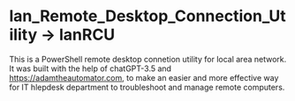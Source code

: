 # lan_Remote_Desktop_Connection_Utility -> lanRCU
This is a PowerShell remote desktop connetion utility for local area network.
It was built with the help of chatGPT-3.5 and https://adamtheautomator.com,
to make an easier and more effective way for IT hlepdesk department to troubleshoot and manage remote computers. 
